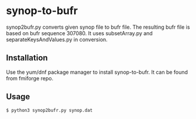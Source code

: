 # synop-to-bufr

synop2bufr.py converts given synop file to bufr file. The resulting bufr file is based on bufr sequence 307080.
It uses subsetArray.py and separateKeysAndValues.py in conversion.

## Installation

Use the yum/dnf package manager to install synop-to-bufr. It can be found from fmiforge repo.

## Usage

```bash
$ python3 synop2bufr.py synop.dat

```
